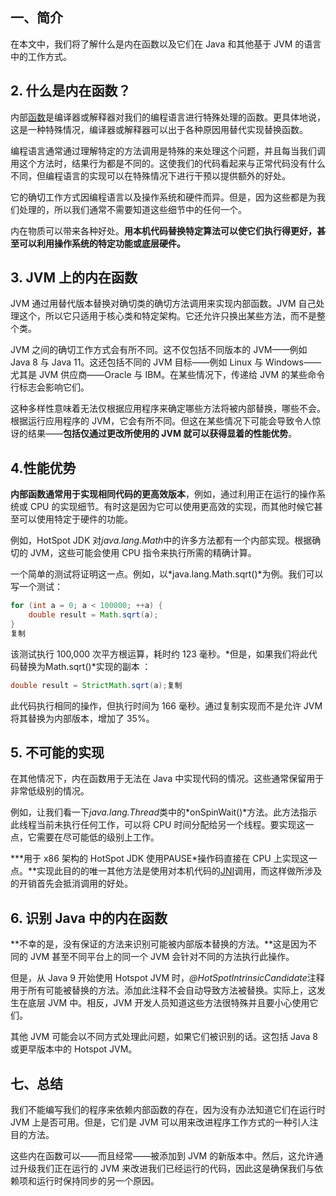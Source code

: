 ## **一、简介**

在本文中，我们将了解什么是内在函数以及它们在 Java 和其他基于 JVM 的语言中的工作方式。

## **2. 什么是内在函数？**

内部[函数](https://en.wikipedia.org/wiki/Intrinsic_function)是编译器或解释器对我们的编程语言进行特殊处理的函数。更具体地说，这是一种特殊情况，编译器或解释器可以出于各种原因用替代实现替换函数。

编程语言通常通过理解特定的方法调用是特殊的来处理这个问题，并且每当我们调用这个方法时，结果行为都是不同的。这使我们的代码看起来与正常代码没有什么不同，但编程语言的实现可以在特殊情况下进行干预以提供额外的好处。

它的确切工作方式因编程语言以及操作系统和硬件而异。但是，因为这些都是为我们处理的，所以我们通常不需要知道这些细节中的任何一个。

内在物质可以带来各种好处。**用本机代码替换特定算法可以使它们执行得更好，甚至可以利用操作系统的特定功能或底层硬件。**

## **3. JVM 上的内在函数**

JVM 通过用替代版本替换对确切类的确切方法调用来实现内部函数。JVM 自己处理这个，所以它只适用于核心类和特定架构。它还允许只换出某些方法，而不是整个类。

JVM 之间的确切工作方式会有所不同。这不仅包括不同版本的 JVM——例如 Java 8 与 Java 11。这还包括不同的 JVM 目标——例如 Linux 与 Windows——尤其是 JVM 供应商——Oracle 与 IBM。在某些情况下，传递给 JVM 的某些命令行标志会影响它们。

这种多样性意味着无法仅根据应用程序来确定哪些方法将被内部替换，哪些不会。根据运行应用程序的 JVM，它会有所不同。但这在某些情况下可能会导致令人惊讶的结果——**包括仅通过更改所使用的 JVM 就可以获得显着的性能优势**。

## **4.性能优势**

**内部函数通常用于实现相同代码的更高效版本**，例如，通过利用正在运行的操作系统或 CPU 的实现细节。有时这是因为它可以使用更高效的实现，而其他时候它甚至可以使用特定于硬件的功能。

例如，HotSpot JDK 对*java.lang.Math*中的许多方法都有一个内部实现。根据确切的 JVM，这些可能会使用 CPU 指令来执行所需的精确计算。

一个简单的测试将证明这一点。例如，以*java.lang.Math.sqrt()*为例。我们可以写一个测试：

```java
for (int a = 0; a < 100000; ++a) {
    double result = Math.sqrt(a);
}
复制
```

该测试执行 100,000 次平方根运算，耗时约 123 毫秒。*但是，如果我们将此代码替换为Math.sqrt()*实现的副本 ：

```java
double result = StrictMath.sqrt(a);复制
```

此代码执行相同的操作，但执行时间为 166 毫秒。通过复制实现而不是允许 JVM 将其替换为内部版本，增加了 35%。

## **5. 不可能的实现**

在其他情况下，内在函数用于无法在 Java 中实现代码的情况。这些通常保留用于非常低级别的情况。

例如，让我们看一下*java.lang.Thread*类中的*onSpinWait()*方法。此方法指示此线程当前未执行任何工作，可以将 CPU 时间分配给另一个线程。要实现这一点，它需要在尽可能低的级别上工作。

***用于 x86 架构的 HotSpot JDK 使用PAUSE\*操作码直接在 CPU 上实现这一点。**实现此目的的唯一其他方法是使用对本机代码的[JNI](https://www.baeldung.com/jni)调用，而这样做所涉及的开销首先会抵消调用的好处。

## **6. 识别 Java 中的内在函数**

**不幸的是，没有保证的方法来识别可能被内部版本替换的方法。**这是因为不同的 JVM 甚至不同平台上的同一个 JVM 会针对不同的方法执行此操作。

但是，从 Java 9 开始使用 Hotspot JVM 时，*@HotSpotIntrinsicCandidate*注释用于所有可能被替换的方法。添加此注释不会自动导致方法被替换。实际上，这发生在底层 JVM 中。相反，JVM 开发人员知道这些方法很特殊并且要小心使用它们。

其他 JVM 可能会以不同方式处理此问题，如果它们被识别的话。这包括 Java 8 或更早版本中的 Hotspot JVM。

## **七、总结**

我们不能编写我们的程序来依赖内部函数的存在，因为没有办法知道它们在运行时 JVM 上是否可用。但是，它们是 JVM 可以用来改进程序工作方式的一种引人注目的方法。

这些内在函数可以——而且经常——被添加到 JVM 的新版本中。然后，这允许通过升级我们正在运行的 JVM 来改进我们已经运行的代码，因此这是确保我们与依赖项和运行时保持同步的另一个原因。